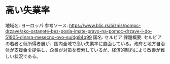# 高い失業率

地域名: ヨーロッパ
参考ソース: https://www.blic.rs/biznis/pomoc-drzave/ako-ostanete-bez-posla-imate-pravo-na-pomoc-drzave-i-do-51905-dinara-mesecno-ovo-su/dg84q99
国名: セルビア
課題概要: セルビアの若者と低所得者層が、国内全域で高い失業率に直面している。政府と地方自治体が支援金を提供し、企業が対策を模索しているが、経済的制約により改善が難しい状況である。